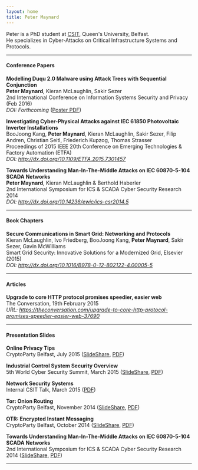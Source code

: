 ```yaml
---
layout: home
title: Peter Maynard
---
```

Peter is a PhD student at [CSIT](http://www.csit.qub.ac.uk/), Queen's University, Belfast.  
He specializes in Cyber-Attacks on Critical Infrastructure Systems and Protocols.

* * *

#### Conference Papers
**Modelling Duqu 2.0 Malware using Attack Trees with Sequential Conjunction**  
**Peter Maynard**, Kieran McLaughlin, Sakir Sezer  
2nd International Conference on Information Systems Security and Privacy (Feb 2016)  
*DOI: Forthcoming* ([Poster PDF](posters/duqu-attack-trees.pdf))

**Investigating Cyber-Physical Attacks against IEC 61850 Photovoltaic Inverter Installations**  
BooJoong Kang, **Peter Maynard**, Kieran McLaughlin, Sakir Sezer, Filip Andren, Christian Seitl, Friederich Kupzog, Thomas Strasser  
Proceedings of 2015 IEEE 20th Conference on Emerging Technologies & Factory Automation (ETFA)  
*DOI: <http://dx.doi.org/10.1109/ETFA.2015.7301457>*

**Towards Understanding Man-In-The-Middle Attacks on IEC 60870-5-104 SCADA Networks**  
**Peter Maynard**, Kieran McLaughlin & Berthold Haberler  
2nd International Symposium for ICS & SCADA Cyber Security Research 2014  
*DOI: <http://dx.doi.org/10.14236/ewic/ics-csr2014.5>*

* * *

#### Book Chapters
**Secure Communications in Smart Grid: Networking and Protocols**  
Kieran McLaughlin, Ivo Friedberg, BooJoong Kang, **Peter Maynard**, Sakir Sezer, Gavin McWilliams  
Smart Grid Security: Innovative Solutions for a Modernized Grid, Elsevier (2015)  
*DOI: <http://dx.doi.org/10.1016/B978-0-12-802122-4.00005-5>*

* * * 

#### Articles
**Upgrade to core HTTP protocol promises speedier, easier web**  
The Conversation, 19th February 2015  
*URL: <https://theconversation.com/upgrade-to-core-http-protocol-promises-speedier-easier-web-37690>*  

* * * 

#### Presentation Slides

**Online Privacy Tips**  
CryptoParty Belfast, July 2015 ([SlideShare](http://www.slideshare.net/pgmaynard/private-slides), [PDF](slides/CryptoParty-private-slides.pdf))

**Industrial Control System Security Overview**  
5th World Cyber Security Summit, March 2015 ([SlideShare](http://www.slideshare.net/pgmaynard/industrial-control-system-50880715), [PDF](slides/ICS-Sec-Overview.pdf))

**Network Security Systems**  
Internal CSIT Talk, March 2015 ([PDF](slides/NSS.pdf))

**Tor: Onion Routing**  
CryptoParty Belfast, November 2014 ([SlideShare](http://www.slideshare.net/pgmaynard/cryptoparty-belfast-11-nov-2014), [PDF](slides/CryptoParty-Tor.pdf))

**OTR: Encrypted Instant Messaging**  
CryptoParty Belfast, October 2014 ([SlideShare](http://www.slideshare.net/pgmaynard/cryptoparty-otr-40299828), [PDF](slides/CryptoParty-OTR.pdf))

**Towards Understanding Man-In-The-Middle Attacks on IEC 60870-5-104 SCADA Networks**  
2nd International Symposium for ICS & SCADA Cyber Security Research 2014 ([SlideShare](http://www.slideshare.net/pgmaynard/man-inthemiddletalk), [PDF](slides/man-in-the-middle.pdf))

* * * 
